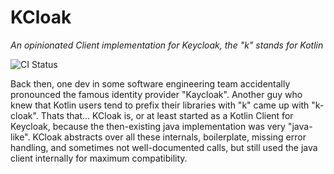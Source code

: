 KCloak
======

*An opinionated Client implementation for Keycloak, the "k" stands for Kotlin*

![CI Status](https://github.com/4techteams/kcloak/actions/workflows/gradle.yml/badge.svg)

Back then, one dev in some software engineering team accidentally pronounced the famous identity provider
"Kaycloak". Another guy who knew that Kotlin users tend to prefix their libraries with "k" came up with "k-cloak". Thats
that... KCloak is, or at least started as a Kotlin Client for Keycloak, because the then-existing java implementation
was very "java-like". KCloak abstracts over all these internals, boilerplate, missing error handling, and sometimes not
well-documented calls, but still used the java client internally for maximum compatibility.
